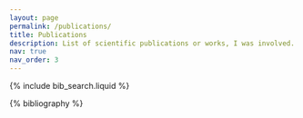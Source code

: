 ```yaml
---
layout: page
permalink: /publications/
title: Publications
description: List of scientific publications or works, I was involved.
nav: true
nav_order: 3
---
```


<!-- _pages/publications.md -->

<!-- Bibsearch Feature -->

{% include bib_search.liquid %}

<div class="publications">

{% bibliography %}

</div>
